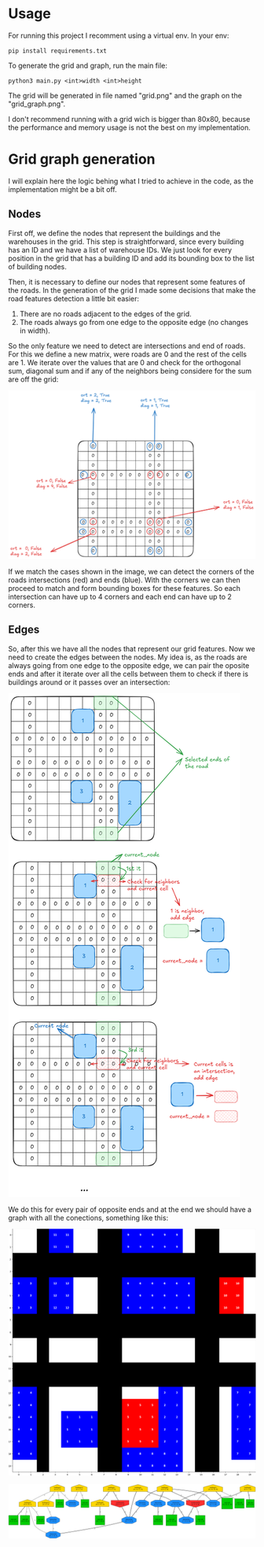 # Usage

For running this project I recomment using a virtual env. In your env:

```
pip install requirements.txt
```

To generate the grid and graph, run the main file:

```
python3 main.py <int>width <int>height
```

The grid will be generated in file named "grid.png" and the graph on the "grid_graph.png".


I don't recommend running with a grid wich is bigger than 80x80, because the performance and memory usage is not the best on my implementation.

# Grid graph generation

I will explain here the logic behing what I tried to achieve in the code, as the implementation might be a bit off.

## Nodes

First off, we define the nodes that represent the buildings and the warehouses in the grid. This step is straightforward, since every building has an ID and we have a list of warehouse IDs. We just look for every position in the grid that has a building ID and add its bounding box to the list of building nodes.

Then, it is necessary to define our nodes that represent some features of the roads. In the generation of the grid I made some decisions that make the road features detection a little bit easier:

1. There are no roads adjacent to the edges of the grid.
2. The roads always go from one edge to the opposite edge (no changes in width).

So the only feature we need to detect are intersections and end of roads. For this we define a new matrix, were roads are 0 and the rest of the cells are 1. We iterate over the values that are 0 and check for the orthogonal sum, diagonal sum and if any of the neighbors being considere for the sum are off the grid:

![road_features](.imgs/road_features.png)

If we match the cases shown in the image, we can detect the corners of the roads intersections (red) and ends (blue). With the corners we can then proceed to match and form bounding boxes for these features. So each intersection can have up to 4 corners and each end can have up to 2 corners.

## Edges

So, after this we have all the nodes that represent our grid features. Now we need to create the edges between the nodes. My idea is, as the roads are always going from one edge to the opposite edge, we can pair the oposite ends and after it iterate over all the cells between them to check if there is buildings around or it passes over an intersection:

![adding_edges](.imgs/add_edges.png)

We do this for every pair of opposite ends and at the end we should have a graph with all the conections, something like this:

![grid](.imgs/grid_readme.png)

![grid_graph](.imgs/grid_graph_readme.png)